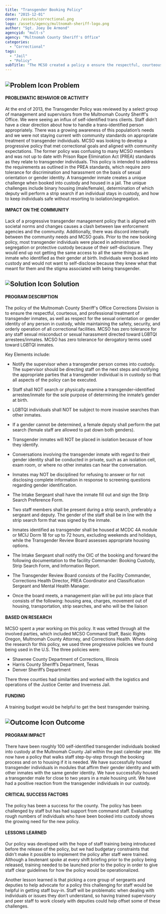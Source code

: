 ```yaml
---
title: "Transgender Booking Policy"
date: "2015-12-01"
cover: /assets/correctional.png
logo: /assets/agency/multnomah-sheriff-logo.png
author: "Sgt. Joey De Armond"
agencyid: "mult-s"
agency: "Multnomah County Sheriff's Office"
categories:
  - "Correctional"
tags:
  - "Jail"
  - "Policy"
subTitle: "The MCSO created a policy o ensure the respectful, courteous, and professional treatment of transgender inmates, as well as respect for the sexual orientation or gender identity of any person in custody, while maintaining the safety, security, and orderly operation of all correctional facilities."
---
```


## ![Problem Icon](https://github.com/google/material-design-icons/raw/master/alert/1x_web/ic_error_outline_black_48dp.png "Problem") Problem

#### PROBLEMATIC BEHAVIOR OR ACTIVITY

At the end of 2013, the Transgender Policy was reviewed by a select group of management and supervisors from the Multnomah County Sheriff's Office. We were seeing an influx of self-identified trans clients. Staff didn’t have a clear direction about how to handle a trans-identified person appropriately. There was a growing awareness of this population’s needs and we were not staying current with community standards on appropriate treatment of transgender individuals. MCSO was looking to develop a progressive policy that met correctional goals and aligned with community expectations. The former policy was confusing to many MCSO members and was not up to date with Prison Rape Elimination Act (PREA) standards as they relate to transgender individuals. This policy is intended to address the requirements as outlined in the PREA standards, which require zero tolerance for discrimination and harassment on the basis of sexual orientation or gender identity. A transgender inmate creates a unique challenge when booked into custody and housed in a jail. The unique challenges include binary housing (male/female), determination of which deputy will perform a strip search if an individual stays in custody, and how to keep individuals safe without resorting to isolation/segregation.

#### IMPACT ON THE COMMUNITY

Lack of a progressive transgender management policy that is aligned with societal norms and changes causes a clash between law enforcement agencies and the community. Additionally, there was discord internally between the community needs and MCSO goals. Prior to the new booking policy, most transgender individuals were placed in administrative segregation or protective custody because of their self-disclosure. They would end up not getting the same access to all the same things as an inmate who identified as their gender at birth. Individuals were booked into custody and would not want to self-disclose because they knew what that meant for them and the stigma associated with being transgender.

## ![Solution Icon](https://github.com/google/material-design-icons/raw/master/action/1x_web/ic_lightbulb_outline_black_48dp.png "Solution") Solution

#### PROGRAM DESCRIPTION

The policy of the Multnomah County Sheriff's Office Corrections Division is to ensure the respectful, courteous, and professional treatment of transgender inmates, as well as respect for the sexual orientation or gender identity of any person in custody, while maintaining the safety, security, and orderly operation of all correctional facilities. MCSO has zero tolerance for any staff sexual misconduct or sexual harassment directed toward LGBTQI arrestees/inmates. MCSO has zero tolerance for derogatory terms used toward LGBTQI inmates.

Key Elements include:

* Notify the supervisor when a transgender person comes into custody. The supervisor should be directing staff on the next steps and notifying the appropriate parties that a transgender individual is in custody so that all aspects of the policy can be executed.

* Staff shall NOT search or physically examine a transgender–identified arrestee/inmate for the sole purpose of determining the inmate’s gender at birth.

* LGBTQI individuals shall NOT be subject to more invasive searches than other inmates.

* If a gender cannot be determined, a female deputy shall perform the pat search (female staff are allowed to pat down both genders).

* Transgender inmates will NOT be placed in isolation because of how they identify.

* Conversations involving the transgender inmate with regard to their gender identity shall be conducted in private, such as an isolation cell, exam room, or where no other inmates can hear the conversation.

* Inmates may NOT be disciplined for refusing to answer or for not disclosing complete information in response to screening questions regarding gender identification.

* The Intake Sergeant shall have the inmate fill out and sign the Strip Search Preference Form.

* Two staff members shall be present during a strip search, preferably a sergeant and deputy. The gender of the staff shall be in line with the strip search form that was signed by the inmate.

* Inmates identified as transgender shall be housed at MCDC 4A module or MCIJ Dorm 18 for up to 72 hours, excluding weekends and holidays, while the Transgender Review Board assesses appropriate housing options.

* The Intake Sergeant shall notify the OIC of the booking and forward the following documentation to the facility Commander: Booking Custody, Strip Search Form, and Information Report.

* The Transgender Review Board consists of the Facility Commander, Corrections Health Director, PREA Coordinator and Classification Sergeant and Mental Health Manager.

* Once the board meets, a management plan will be put into place that consists of the following: housing area, charges, movement out of housing, transportation, strip searches, and who will be the liaison

#### BASED ON RESEARCH

MCSO spent a year working on this policy. It was vetted through all the involved parties, which included MCSO Command Staff, Basic Rights Oregon, Multnomah County Attorney, and Corrections Health. When doing the research for this policy, we used three progressive policies we found being used in the U.S. The three policies were:

* Shawnee County Department of Corrections, Illinois
* Harris County Sheriff’s Department, Texas
* Denver Sheriff’s Department

There three counties had similarities and worked with the logistics and operations of the Justice Center and Inverness Jail.

#### FUNDING

A training budget would be helpful to get the best transgender training.

## ![Outcome Icon](https://github.com/google/material-design-icons/raw/master/action/1x_web/ic_view_list_black_48dp.png "Outcome") Outcome

#### PROGRAM IMPACT

There have been roughly 100 self-identified transgender individuals booked into custody at the Multnomah County Jail within the past calendar year. We now have a policy that walks staff step-by-step through the booking process and on to housing if it is needed. We have successfully housed transgender individuals in modules that affirm their gender identity and with other inmates with the same gender identity. We have successfully housed a transgender male for close to two years in a male housing unit. We have had a positive reaction from the transgender individuals in our custody.

#### CRITICAL SUCCESS FACTORS

The policy has been a success for the county. The policy has been challenged by staff but has had support from command staff. Evaluating rough numbers of individuals who have been booked into custody shows the growing need for the new policy.

#### LESSONS LEARNED

Our policy was developed with the hope of staff training being introduced before the release of the policy, but we had budgetary constraints that didn’t make it possible to implement the policy after staff were trained. Although a lieutenant spoke at every shift briefing prior to the policy being released, training needed to be launched prior to the policy in order to give staff clear guidelines for how the policy would be operationalized.

Another lesson learned is that picking a core group of sergeants and deputies to help advocate for a policy this challenging for staff would be helpful in getting staff buy-in. Staff will be problematic when dealing with individuals or issues they don’t understand, so having trained supervisory and peer staff to work closely with deputies could help offset some of these challenges.
